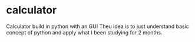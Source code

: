 # calculator
Calculator build in python with an GUI 
Theu idea is to just understand basic concept of python and apply what I been studying for 2 months. 
